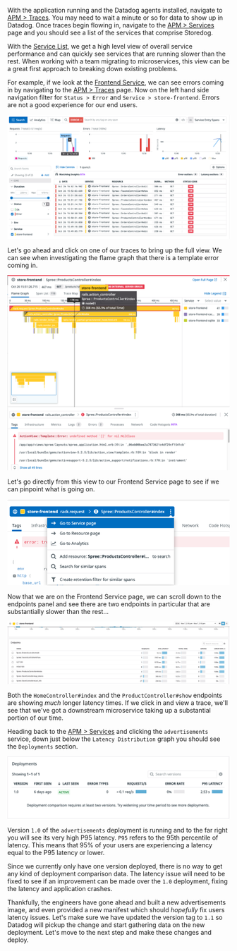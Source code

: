 With the application running and the Datadog agents installed, navigate to [APM > Traces](https://app.datadoghq.com/apm/traces?env=ruby-shop). You may need to wait a minute or so for data to show up in Datadog. Once traces begin flowing in, navigate to the [APM > Services](https://app.datadoghq.com/apm/services?env=ruby-shop) page and you should see a list of the services that comprise Storedog. 

With the [Service List](https://app.datadoghq.com/apm/services?env=ruby-shop), we get a high level view of overall service performance and can quickly see services that are running slower than the rest. When working with a team migrating to microservices, this view can be a great first approach to breaking down existing problems.

For example, if we look at the [Frontend Service](https://app.datadoghq.com/apm/service/store-frontend), we can see errors coming in by navigating to the [APM > Traces](https://app.datadoghq.com/apm/traces?start=1620938913331&end=1620939813331&paused=false) page. Now on the left hand side navigation filter for `Status > Error` and `Service > store-frontend`. Errors are not a good experience for our end users. 

![Storefront Errors](./assets/error_logs.png)

Let's go ahead and click on one of our traces to bring up the full view. We can see when investigating the flame graph that there is a template error coming in. 

![Flame Graph](./assets/flame_graph.png)

Let's go directly from this view to our Frontend Service page to see if we can pinpoint what is going on. 

![Flame Graph to Service Page](./assets/go_to_service.png)

Now that we are on the Frontend Service page, we can scroll down to the endpoints panel and see there are two endpoints in particular that are substantially slower than the rest...

![Slow Services](./assets/bottleneck.gif)

Both the `HomeController#index` and the `ProductController#show` endpoints are showing *much* longer latency times. If we click in and view a trace, we'll see that we've got a downstream microservice taking up a substantial portion of our time.

Heading back to the [APM > Services](https://app.datadoghq.com/apm/services?env=ruby-shop) and clicking the `advertisements` service, down just below the `Latency Distribution` graph you should see the `Deployments` section. 

![Deployment 1.0](./assets/deployment_tab.png)

Version `1.0` of the `advertisements` deployment is running and to the far right you will see its very high P95 latency. `P95` refers to the 95th percentile of latency. This means that 95% of your users are experiencing a latency equal to the P95 latency or lower. 

Since we currently only have one version deployed, there is no way to get any kind of deployment comparison data. The latency issue will need to be fixed to see if an improvement can be made over the `1.0` deployment, fixing the latency and application crashes. 

Thankfully, the engineers have gone ahead and built a new advertisements image, and even provided a new manifest which should *hopefully* fix users latency issues. Let's make sure we have updated the version tag to `1.1` so Datadog will pickup the change and start gathering data on the new deployment. Let's move to the next step and make these changes and deploy.